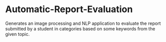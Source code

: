 # Automatic-Report-Evaluation
Generates an image processing and NLP application to evaluate the report submitted by a student in categories based on some keywords from the given topic.
